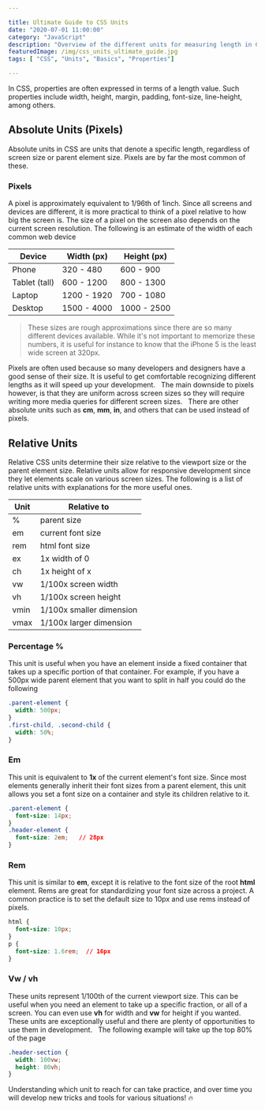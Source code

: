 ```yaml
---

title: Ultimate Guide to CSS Units
date: "2020-07-01 11:00:00"
category: "JavaScript"
description: "Overview of the different units for measuring length in CSS. Basics for styling with absolute and relative units."
featuredImage: /img/css_units_ultimate_guide.jpg
tags: [ "CSS", "Units", "Basics", "Properties"]

---
```


In CSS, properties are often expressed in terms of a length value. Such properties include width, height, margin, padding, font-size, line-height, among others.

## Absolute Units (Pixels)

Absolute units in CSS are units that denote a specific length, regardless of screen size or parent element size. Pixels are by far the most common of these.

### Pixels

A pixel is approximately equivalent to 1/96th of 1inch. Since all screens and devices are different, it is more practical to think of a pixel relative to how big the screen is. The size of a pixel on the screen also depends on the current screen resolution. The following is an estimate of the width of each common web device

| Device        | Width (px)   | Height (px) |
| ------------- | ------------ | ----------- |
| Phone         | 320 - 480    | 600 - 900   |
| Tablet (tall) | 600 - 1200   | 800 - 1300  |
| Laptop        | 1200 - 1920  | 700 - 1080  |
| Desktop       | 1500 - 4000  | 1000 - 2500 |

> These sizes are rough approximations since there are so many different devices available. While it's not important to memorize these numbers, it is useful for instance to know that the iPhone 5 is the least wide screen at 320px.

Pixels are often used because so many developers and designers have a good sense of their size. It is useful to get comfortable recognizing different lengths as it will speed up your development.
&nbsp;
The main downside to pixels however, is that they are uniform across screen sizes so they will require writing more media queries for different screen sizes. 
&nbsp;
There are other absolute units such as **cm**, **mm**, **in**, and others that can be used instead of pixels.

## Relative Units
Relative CSS units determine their size relative to the viewport size or the parent element size. Relative units allow for responsive development since they let elements scale on various screen sizes. The following is a list of relative units with explanations for the more useful ones.

| Unit    | Relative to              |
| ------- | ------------------------ |
| %       | parent size              |
| em      | current font size        |
| rem     | html font size           |
| ex      | 1x width of 0            |
| ch      | 1x height of x           |
| vw      | 1/100x screen width      |
| vh      | 1/100x screen height     |
| vmin    | 1/100x smaller dimension |
| vmax    | 1/100x larger dimension  |

### Percentage %
This unit is useful when you have an element inside a fixed container that takes up a specific portion of that container. For example, if you have a 500px wide parent element that you want to split in half you could do the following
```css
.parent-element {
  width: 500px;
}
.first-child, .second-child {
  width: 50%;
}
```

### Em
This unit is equivalent to **1x** of the current element's font size. Since most elements generally inherit their font sizes from a parent element, this unit allows you set a font size on a container and style its children relative to it.

```css
.parent-element {
  font-size: 14px;
}
.header-element {
  font-size: 2em;   // 28px
}
```

### Rem
This unit is similar to **em**, except it is relative to the font size of the root **html** element. Rems are great for standardizing your font size across a project. A common practice is to set the default size to 10px and use rems instead of pixels.

```css
html {
  font-size: 10px;
}
p {
  font-size: 1.6rem;  // 16px
}
```

### Vw / vh
These units represent 1/100th of the current viewport size. This can be useful when you need an element to take up a specific fraction, or all of a screen. You can even use **vh** for width and **vw** for height if you wanted. These units are exceptionally useful and there are plenty of opportunities to use them in development.
&nbsp;
The following example will take up the top 80% of the page
```css
.header-section {
  width: 100vw;
  height: 80vh;
}
```

Understanding which unit to reach for can take practice, and over time you will develop new tricks and tools for various situations! 🔥